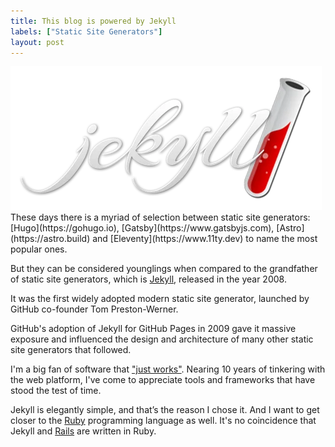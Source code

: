 ```yaml
---
title: This blog is powered by Jekyll
labels: ["Static Site Generators"]
layout: post
---
```


<img src="/assets/jekyll.webp"  alt="Jekyll" loading="lazy" width="498" height="230" decoding="async">
These days there is a myriad of selection between static site generators: [Hugo](https://gohugo.io), [Gatsby](https://www.gatsbyjs.com), [Astro](https://astro.build) and [Eleventy](https://www.11ty.dev) to name the most popular ones.

But they can be considered younglings when compared to the grandfather of static site generators, which is [Jekyll](https://jekyllrb.com), released in the year 2008.

It was the first widely adopted modern static site generator, launched by GitHub co-founder Tom Preston-Werner.

GitHub's adoption of Jekyll for GitHub Pages in 2009 gave it massive exposure and influenced the design and architecture of many other static site generators that followed.

I'm a big fan of software that ["just works"](https://jekyllrb.com/philosophy/). Nearing 10 years of tinkering with the web platform, I've come to appreciate tools and frameworks that have stood the test of time.

Jekyll is elegantly simple, and that’s the reason I chose it. And I want to get closer to the [Ruby](https://www.ruby-lang.org/en/) programming language as well. It's no coincidence that Jekyll and [Rails](https://rubyonrails.org) are written in Ruby.
